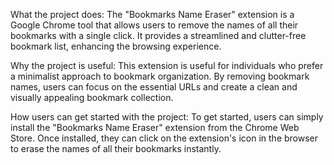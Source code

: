 What the project does:
The "Bookmarks Name Eraser" extension is a Google Chrome tool that allows users to remove the names of all their bookmarks with a single click. It provides a streamlined and clutter-free bookmark list, enhancing the browsing experience.

Why the project is useful:
This extension is useful for individuals who prefer a minimalist approach to bookmark organization. By removing bookmark names, users can focus on the essential URLs and create a clean and visually appealing bookmark collection.

How users can get started with the project:
To get started, users can simply install the "Bookmarks Name Eraser" extension from the Chrome Web Store. Once installed, they can click on the extension's icon in the browser to erase the names of all their bookmarks instantly.
